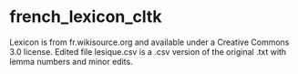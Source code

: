 # french_lexicon_cltk

Lexicon is from fr.wikisource.org and available under a Creative Commons 3.0 license. 
Edited file lesique.csv is a .csv version of the original .txt with lemma numbers and minor edits.
